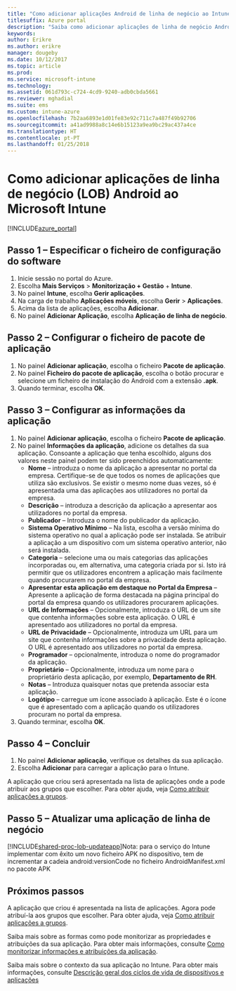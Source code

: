 ```yaml
---
title: "Como adicionar aplicações Android de linha de negócio ao Intune"
titlesuffix: Azure portal
description: "Saiba como adicionar aplicações de linha de negócio Android ao Intune.\""
keywords: 
author: Erikre
ms.author: erikre
manager: dougeby
ms.date: 10/12/2017
ms.topic: article
ms.prod: 
ms.service: microsoft-intune
ms.technology: 
ms.assetid: 061d793c-c724-4cd9-9240-adb0cbda5661
ms.reviewer: mghadial
ms.suite: ems
ms.custom: intune-azure
ms.openlocfilehash: 7b2aa6893e1d01fe83e92c711c7a487f49b92706
ms.sourcegitcommit: a41ad9988a8c14e6b15123a9ea9bc29ac437a4ce
ms.translationtype: HT
ms.contentlocale: pt-PT
ms.lasthandoff: 01/25/2018
---
```

# <a name="how-to-add-android-line-of-business-lob-apps-to-microsoft-intune"></a>Como adicionar aplicações de linha de negócio (LOB) Android ao Microsoft Intune

[!INCLUDE[azure_portal](./includes/azure_portal.md)]


## <a name="step-1---specify-the-software-setup-file"></a>Passo 1 – Especificar o ficheiro de configuração do software

1. Inicie sessão no portal do Azure.
2. Escolha **Mais Serviços** > **Monitorização + Gestão** + **Intune**.
3. No painel **Intune**, escolha **Gerir aplicações**.
4. Na carga de trabalho **Aplicações móveis**, escolha **Gerir** > **Aplicações**.
5. Acima da lista de aplicações, escolha **Adicionar**.
6. No painel **Adicionar Aplicação**, escolha **Aplicação de linha de negócio**.

## <a name="step-2---configure-the-app-package-file"></a>Passo 2 – Configurar o ficheiro de pacote de aplicação

1. No painel **Adicionar aplicação**, escolha o ficheiro **Pacote de aplicação**.
2. No painel **Ficheiro do pacote de aplicação**, escolha o botão procurar e selecione um ficheiro de instalação do Android com a extensão **.apk**.
3. Quando terminar, escolha **OK**.


## <a name="step-3---configure-app-information"></a>Passo 3 – Configurar as informações da aplicação

1. No painel **Adicionar aplicação**, escolha o ficheiro **Pacote de aplicação**.
2. No painel **Informações da aplicação**, adicione os detalhes da sua aplicação. Consoante a aplicação que tenha escolhido, alguns dos valores neste painel podem ter sido preenchidos automaticamente:
    - **Nome** – introduza o nome da aplicação a apresentar no portal da empresa. Certifique-se de que todos os nomes de aplicações que utiliza são exclusivos. Se existir o mesmo nome duas vezes, só é apresentada uma das aplicações aos utilizadores no portal da empresa.
    - **Descrição** – introduza a descrição da aplicação a apresentar aos utilizadores no portal da empresa.
    - **Publicador** – Introduza o nome do publicador da aplicação.
    - **Sistema Operativo Mínimo** – Na lista, escolha a versão mínima do sistema operativo no qual a aplicação pode ser instalada. Se atribuir a aplicação a um dispositivo com um sistema operativo anterior, não será instalada.
    - **Categoria** – selecione uma ou mais categorias das aplicações incorporadas ou, em alternativa, uma categoria criada por si. Isto irá permitir que os utilizadores encontrem a aplicação mais facilmente quando procurarem no portal da empresa.
    - **Apresentar esta aplicação em destaque no Portal da Empresa** – Apresente a aplicação de forma destacada na página principal do portal da empresa quando os utilizadores procurarem aplicações.
    - **URL de Informações** – Opcionalmente, introduza o URL de um site que contenha informações sobre esta aplicação. O URL é apresentado aos utilizadores no portal da empresa.
    - **URL de Privacidade** – Opcionalmente, introduza um URL para um site que contenha informações sobre a privacidade desta aplicação. O URL é apresentado aos utilizadores no portal da empresa.
    - **Programador** – opcionalmente, introduza o nome do programador da aplicação.
    - **Proprietário** – Opcionalmente, introduza um nome para o proprietário desta aplicação, por exemplo, **Departamento de RH**.
    - **Notas** – Introduza quaisquer notas que pretenda associar esta aplicação.
    - **Logótipo** – carregue um ícone associado à aplicação. Este é o ícone que é apresentado com a aplicação quando os utilizadores procuram no portal da empresa.
3. Quando terminar, escolha **OK**.

## <a name="step-4---finish-up"></a>Passo 4 – Concluir

1. No painel **Adicionar aplicação**, verifique os detalhes da sua aplicação.
2. Escolha **Adicionar** para carregar a aplicação para o Intune.

A aplicação que criou será apresentada na lista de aplicações onde a pode atribuir aos grupos que escolher. Para obter ajuda, veja [Como atribuir aplicações a grupos](apps-deploy.md).

## <a name="step-5---update-a-line-of-business-app"></a>Passo 5 – Atualizar uma aplicação de linha de negócio

[!INCLUDE[shared-proc-lob-updateapp](./includes/shared-proc-lob-updateapp.md)]Nota: para o serviço do Intune implementar com êxito um novo ficheiro APK no dispositivo, tem de incrementar a cadeia android:versionCode no ficheiro AndroidManifest.xml no pacote APK

## <a name="next-steps"></a>Próximos passos

A aplicação que criou é apresentada na lista de aplicações. Agora pode atribuí-la aos grupos que escolher. Para obter ajuda, veja [Como atribuir aplicações a grupos](apps-deploy.md).

Saiba mais sobre as formas como pode monitorizar as propriedades e atribuições da sua aplicação. Para obter mais informações, consulte [Como monitorizar informações e atribuições da aplicação](apps-monitor.md).

Saiba mais sobre o contexto da sua aplicação no Intune. Para obter mais informações, consulte [Descrição geral dos ciclos de vida de dispositivos e aplicações](introduction-device-app-lifecycles.md)
